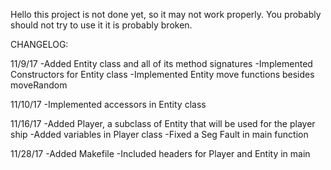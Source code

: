 Hello this project is not done yet, so it may not work properly. 
You probably should not try to use it it is probably broken.


CHANGELOG:

11/9/17
-Added Entity class and all of its method signatures
-Implemented Constructors for Entity class
-Implemented Entity move functions besides moveRandom

11/10/17
-Implemented accessors in Entity class

11/16/17
-Added Player, a subclass of Entity that will be used for the player ship
-Added variables in Player class
-Fixed a Seg Fault in main function

11/28/17
-Added Makefile
-Included headers for Player and Entity in main

